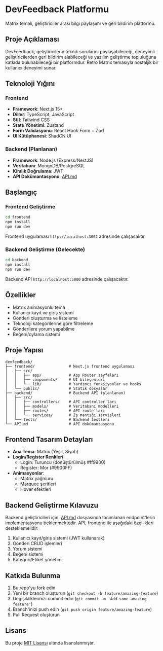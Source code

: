 # DevFeedback Platformu

Matrix temalı, geliştiriciler arası bilgi paylaşımı ve geri bildirim platformu.

## Proje Açıklaması

DevFeedback, geliştiricilerin teknik sorularını paylaşabileceği, deneyimli geliştiricilerden geri bildirim alabileceği ve yazılım geliştirme topluluğuna katkıda bulunabileceği bir platformdur. Retro Matrix temasıyla nostaljik bir kullanıcı deneyimi sunar.

## Teknoloji Yığını

### Frontend
- **Framework**: Next.js 15+
- **Diller**: TypeScript, JavaScript
- **Stil**: Tailwind CSS
- **State Yönetimi**: Zustand
- **Form Validasyonu**: React Hook Form + Zod
- **UI Kütüphanesi**: ShadCN UI

### Backend (Planlanan)
- **Framework**: Node.js (Express/NestJS)
- **Veritabanı**: MongoDB/PostgreSQL
- **Kimlik Doğrulama**: JWT
- **API Dokümantasyonu**: [API.md](API.md)

## Başlangıç

### Frontend Geliştirme

```bash
cd frontend
npm install
npm run dev
```

Frontend uygulaması `http://localhost:3002` adresinde çalışacaktır.

### Backend Geliştirme (Gelecekte)

```bash
cd backend
npm install
npm run dev
```

Backend API `http://localhost:5000` adresinde çalışacaktır.

## Özellikler

- Matrix animasyonlu tema
- Kullanıcı kayıt ve giriş sistemi
- Gönderi oluşturma ve listeleme
- Teknoloji kategorilerine göre filtreleme
- Gönderilere yorum yapabilme
- Beğeni/oylama sistemi

## Proje Yapısı

```
devfeedback/
├── frontend/               # Next.js frontend uygulaması
│   ├── src/
│   │   ├── app/            # App Router sayfaları
│   │   ├── components/     # UI bileşenleri
│   │   └── lib/            # Yardımcı fonksiyonlar ve hooks
│   └── public/             # Statik dosyalar
├── backend/                # Backend API (planlanan)
│   ├── src/                
│   │   ├── controllers/    # API controller'ları
│   │   ├── models/         # Veritabanı modelleri
│   │   ├── routes/         # API route'ları
│   │   └── services/       # İş mantığı servisleri
│   └── tests/              # Backend testleri
└── API.md                  # API dokümantasyonu
```

## Frontend Tasarım Detayları

- **Ana Tema**: Matrix (Yeşil, Siyah)
- **Login/Register Renkleri**: 
  - Login: Turuncu (dönüştürülmüş #ff9900)
  - Register: Mor (#9900FF)
- **Animasyonlar**:
  - Matrix yağmuru
  - Marquee şeritleri
  - Hover efektleri

## Backend Geliştirme Kılavuzu

Backend geliştiricileri için, [API.md](API.md) dosyasında tanımlanan endpoint'lerin implementasyonu beklenmektedir. API, frontend ile aşağıdaki özellikleri desteklemelidir:

1. Kullanıcı kayıt/giriş sistemi (JWT kullanarak)
2. Gönderi CRUD işlemleri
3. Yorum sistemi
4. Beğeni sistemi
5. Kategori/Etiket yönetimi

## Katkıda Bulunma

1. Bu repo'yu fork edin
2. Yeni bir branch oluşturun (`git checkout -b feature/amazing-feature`)
3. Değişikliklerinizi commit edin (`git commit -m 'Add some amazing feature'`)
4. Branch'inizi push edin (`git push origin feature/amazing-feature`)
5. Pull Request oluşturun

## Lisans

Bu proje [MIT Lisansı](LICENSE) altında lisanslanmıştır. 